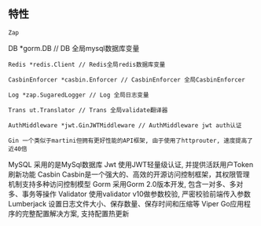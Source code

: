 ## 特性
`Zap`

DB *gorm.DB // DB 全局mysql数据库变量

	Redis *redis.Client // Redis全局redis数据库变量

	CasbinEnforcer *casbin.Enforcer // CasbinEnforcer 全局CasbinEnforcer

	Log *zap.SugaredLogger // Log 全局日志变量

	Trans ut.Translator // Trans 全局validate翻译器

	AuthMiddleware *jwt.GinJWTMiddleware // AuthMiddleware jwt auth认证

	Gin 一个类似于martini但拥有更好性能的API框架, 由于使用了httprouter, 速度提高了近40倍
MySQL 采用的是MySql数据库
Jwt 使用JWT轻量级认证, 并提供活跃用户Token刷新功能
Casbin Casbin是一个强大的、高效的开源访问控制框架，其权限管理机制支持多种访问控制模型
Gorm 采用Gorm 2.0版本开发, 包含一对多、多对多、事务等操作
Validator 使用validator v10做参数校验, 严密校验前端传入参数
Lumberjack 设置日志文件大小、保存数量、保存时间和压缩等
Viper Go应用程序的完整配置解决方案, 支持配置热更新